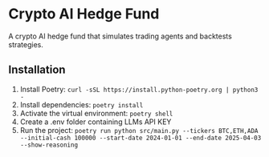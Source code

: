 # Crypto AI Hedge Fund

A crypto AI hedge fund that simulates trading agents and backtests strategies.

## Installation

1. Install Poetry: `curl -sSL https://install.python-poetry.org | python3 -`
2. Install dependencies: `poetry install`
3. Activate the virtual environment: `poetry shell`
4. Create a .env folder containing LLMs API KEY
5. Run the project: `poetry run python src/main.py --tickers BTC,ETH,ADA --initial-cash 100000 --start-date 2024-01-01 --end-date 2025-04-03 --show-reasoning
`
